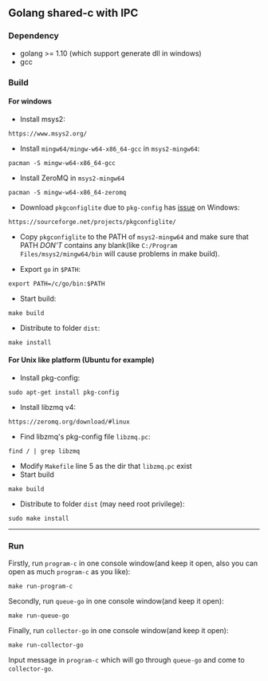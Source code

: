 ## Golang shared-c with IPC

### Dependency
- golang >= 1.10 (which support generate dll in windows)
- gcc

### Build

#### For windows

- Install msys2:
```
https://www.msys2.org/
```

- Install `mingw64/mingw-w64-x86_64-gcc` in `msys2-mingw64`:
```shell script
pacman -S mingw-w64-x86_64-gcc
```

- Install ZeroMQ in `msys2-mingw64`
```shell script
pacman -S mingw-w64-x86_64-zeromq
```

- Download `pkgconfiglite` due to `pkg-config` has [issue](https://github.com/rust-lang/pkg-config-rs/issues/51) on Windows:
```shell script
https://sourceforge.net/projects/pkgconfiglite/
```

- Copy `pkgconfiglite` to the PATH of `msys2-mingw64` and make sure that PATH *DON'T* contains any blank(like `C:/Program Files/msys2/mingw64/bin` will cause problems in make build).

- Export `go` in `$PATH`:
```shell script
export PATH=/c/go/bin:$PATH
```

- Start build:
```shell script
make build 
```

- Distribute to folder `dist`:
```shell script
make install 
```

#### For Unix like platform (Ubuntu for example)

- Install pkg-config:
```shell script
sudo apt-get install pkg-config
```

- Install libzmq v4:
```shell script
https://zeromq.org/download/#linux
```

- Find libzmq's pkg-config file `libzmq.pc`:
```shell script
find / | grep libzmq
```

- Modify `Makefile` line 5 as the dir that `libzmq.pc` exist
- Start build
```shell script
make build
```

- Distribute to folder `dist` (may need root privilege):
```shell script
sudo make install 
```
----
### Run
Firstly, run `program-c` in one console window(and keep it open, also you can open as much `program-c` as you like):
```shell script
make run-program-c
```

Secondly, run `queue-go` in one console window(and keep it open):
```shell script
make run-queue-go
```

Finally, run `collector-go` in one console window(and keep it open):
```shell script
make run-collector-go
```

Input message in `program-c` which will go through `queue-go` and come to `collector-go`.

